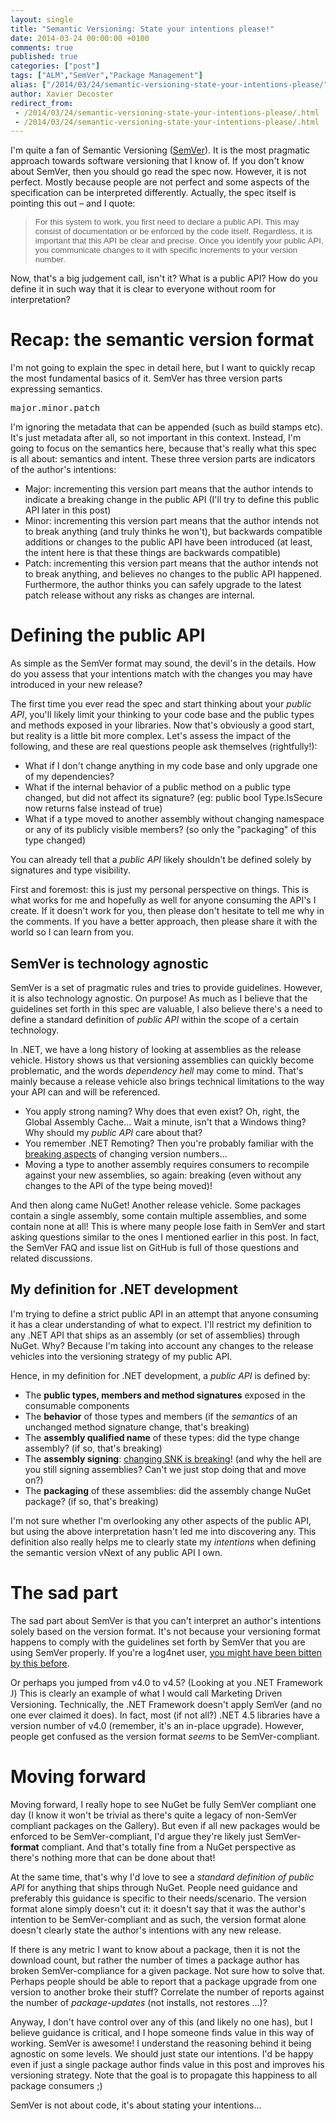 ```yaml
---
layout: single
title: "Semantic Versioning: State your intentions please!"
date: 2014-03-24 00:00:00 +0100
comments: true
published: true
categories: ["post"]
tags: ["ALM","SemVer","Package Management"]
alias: ["/2014/03/24/semantic-versioning-state-your-intentions-please/"]
author: Xavier Decoster
redirect_from:
 - /2014/03/24/semantic-versioning-state-your-intentions-please/.html
 - /2014/03/24/semantic-versioning-state-your-intentions-please/.html
---
```

<p><p>I'm quite a fan of Semantic Versioning (<a href="http://www.semver.org">SemVer</a>). It is the most pragmatic approach towards software versioning that I know of. If you don't know about SemVer, then you should go read the spec now. However, it is not perfect. Mostly because people are not perfect and some aspects of the specification can be interpreted differently. Actually, the spec itself is pointing this out – and I quote:
</p>

<blockquote><p><span style="font-family:Arial; font-size:10pt">For this system to work, you first need to declare a public API. This may consist of documentation or be enforced by the code itself. Regardless, it is important that this API be clear and precise. Once you identify your public API, you communicate changes to it with specific increments to your version number.
</span></p>

</blockquote>

<p>Now, that's a big judgement call, isn't it? What is a public API? How do you define it in such way that it is clear to everyone without room for interpretation?
</p><h1>Recap: the semantic version format
</h1><p>I'm not going to explain the spec in detail here, but I want to quickly recap the most fundamental basics of it. SemVer has three version parts expressing semantics.
</p><p><pre>major.minor.patch</pre>
</p><p>I'm ignoring the metadata that can be appended (such as build stamps etc). It's just metadata after all, so not important in this context. Instead, I'm going to focus on the semantics here, because that's really what this spec is all about: semantics and intent. These three version parts are indicators of the author's intentions:
</p><ul><li>Major: incrementing this version part means that the author intends to indicate a breaking change in the public API (I'll try to define this public API later in this post)
</li><li>Minor: incrementing this version part means that the author intends not to break anything (and truly thinks he won't), but backwards compatible additions or changes to the public API have been introduced (at least, the intent here is that these things are backwards compatible)
</li><li>Patch: incrementing this version part means that the author intends not to break anything, and believes no changes to the public API happened. Furthermore, the author thinks you can safely upgrade to the latest patch release without any risks as changes are internal.
</li></ul><h1>Defining the public API
</h1><p>As simple as the SemVer format may sound, the devil's in the details. How do you assess that your intentions match with the changes you may have introduced in your new release?
</p><p>The first time you ever read the spec and start thinking about your <em>public API</em>, you'll likely limit your thinking to your code base and the public types and methods exposed in your libraries. Now that's obviously a good start, but reality is a little bit more complex. Let's assess the impact of the following, and these are real questions people ask themselves (rightfully!):
</p><ul><li>What if I don't change anything in my code base and only upgrade one of my dependencies?
</li><li>What if the internal behavior of a public method on a public type changed, but did not affect its signature? (eg: public bool Type.IsSecure now returns false instead of true)
</li><li>What if a type moved to another assembly without changing namespace or any of its publicly visible members? (so only the "packaging" of this type changed)
</li></ul><p>You can already tell that a <em>public API</em> likely shouldn't be defined solely by signatures and type visibility.
</p><p>First and foremost: this is just my personal perspective on things. This is what works for me and hopefully as well for anyone consuming the API's I create. If it doesn't work for you, then please don't hesitate to tell me why in the comments. If you have a better approach, then please share it with the world so I can learn from you.
</p><h2>SemVer is technology agnostic
</h2><p>SemVer is a set of pragmatic rules and tries to provide guidelines. However, it is also technology agnostic. On purpose! As much as I believe that the guidelines set forth in this spec are valuable, I also believe there's a need to define a standard definition of <em>public API</em> within the scope of a certain technology.
</p><p>In .NET, we have a long history of looking at assemblies as the release vehicle. History shows us that versioning assemblies can quickly become problematic, and the words <em>dependency hell</em> may come to mind. That's mainly because a release vehicle also brings technical limitations to the way your API can and will be referenced.
</p><ul><li>You apply strong naming? Why does that even exist? Oh, right, the Global Assembly Cache… Wait a minute, isn't that a Windows thing? Why should my <em>public API</em> care about that?
</li><li>You remember .NET Remoting? Then you're probably familiar with the <a href="http://msdn.microsoft.com/en-us/library/aa302331.aspx">breaking aspects</a> of changing version numbers...
</li><li>Moving a type to another assembly requires consumers to recompile against your new assemblies, so again: breaking (even without any changes to the API of the type being moved)!
</li></ul><p>And then along came NuGet! Another release vehicle. Some packages contain a single assembly, some contain multiple assemblies, and some contain none at all! This is where many people lose faith in SemVer and start asking questions similar to the ones I mentioned earlier in this post. In fact, the SemVer FAQ and issue list on GitHub is full of those questions and related discussions.
</p><h2>My definition for .NET development
</h2><p>I'm trying to define a strict public API in an attempt that anyone consuming it has a clear understanding of what to expect. I'll restrict my definition to any .NET API that ships as an assembly (or set of assemblies) through NuGet. Why? Because I'm taking into account any changes to the release vehicles into the versioning strategy of my public API.
</p><p>Hence, in my definition for .NET development, a <em>public API</em> is defined by:
</p><ul><li>The <strong>public types, members and method signatures</strong> exposed in the consumable components
</li><li>The <strong>behavior</strong> of those types and members (if the <em>semantics</em> of an unchanged method signature change, that's breaking)
</li><li>The <strong>assembly qualified name</strong> of these types: did the type change assembly? (if so, that's breaking)
</li><li>The <strong>assembly signing</strong>: <a href="http://haacked.com/archive/2012/02/16/changing-a-strong-name-is-a-major-breaking-change.aspx/">changing SNK is breaking</a>! (and why the hell are you still signing assemblies? Can't we just stop doing that and move on?)
</li><li>The <strong>packaging</strong> of these assemblies: did the assembly change NuGet package? (if so, that's breaking)
</li></ul><p>I'm not sure whether I'm overlooking any other aspects of the public API, but using the above interpretation hasn't led me into discovering any. This definition also really helps me to clearly state my <em>intentions</em> when defining the semantic version vNext of any public API I own.
</p><h1>The sad part
</h1><p>The sad part about SemVer is that you can't interpret an author's intentions solely based on the version format. It's not because your versioning format happens to comply with the guidelines set forth by SemVer that you are using SemVer properly. If you're a log4net user, <a href="http://www.wiktorzychla.com/2012/03/pathetic-breaking-change-between.html">you might have been bitten by this before</a>.
</p><p>Or perhaps you jumped from v4.0 to v4.5? (Looking at you .NET Framework <span style="font-family:Wingdings">J</span>) This is clearly an example of what I would call Marketing Driven Versioning. Technically, the .NET Framework doesn't apply SemVer (and no one ever claimed it does). In fact, most (if not all?) .NET 4.5 libraries have a version number of v4.0 (remember, it's an in-place upgrade). However, people get confused as the version format <em>seems</em> to be SemVer-compliant.
</p><h1>Moving forward
</h1><p>Moving forward, I really hope to see NuGet be fully SemVer compliant one day (I know it won't be trivial as there's quite a legacy of non-SemVer compliant packages on the Gallery). But even if all new packages would be enforced to be SemVer-compliant, I'd argue they're likely just SemVer-<strong>format</strong> compliant. And that's totally fine from a NuGet perspective as there's nothing more that can be done about that!
</p><p>At the same time, that's why I'd love to see a <em>standard definition of public API</em> for anything that ships through NuGet. People need guidance and preferably this guidance is specific to their needs/scenario. The version format alone simply doesn't cut it: it doesn't say that it was the author's intention to be SemVer-compliant and as such, the version format alone doesn't clearly state the author's intentions with any new release.
</p><p>If there is any metric I want to know about a package, then it is not the download count, but rather the number of times a package author has broken SemVer-compliance for a given package. Not sure how to solve that. Perhaps people should be able to report that a package upgrade from one version to another broke their stuff? Correlate the number of reports against the number of <em>package-updates</em> (not installs, not restores …)?
</p><p>Anyway, I don't have control over any of this (and likely no one has), but I believe guidance is critical, and I hope someone finds value in this way of working. SemVer is awesome! I understand the reasoning behind it being agnostic on some levels. We should just state our intentions. I'd be happy even if just a single package author finds value in this post and improves his versioning strategy. Note that the goal is to propagate this happiness to all package consumers ;)</p></p>

<p>SemVer is not about code, it's about stating your intentions...</p>

